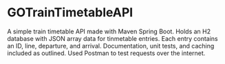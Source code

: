 # GOTrainTimetableAPI
 A simple train timetable API made with Maven Spring Boot.
 Holds an H2 database with JSON array data for tinmetable entries. Each entry contains an ID, line, departure, and arrival.
 Documentation, unit tests, and caching included as outlined.
 Used Postman to test requests over the internet.
 
